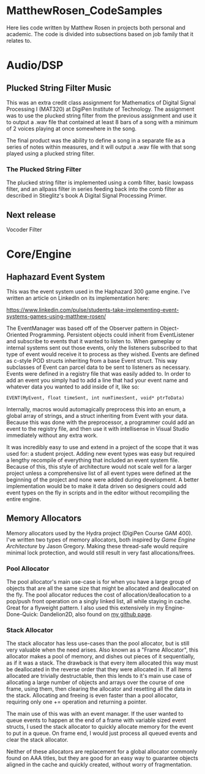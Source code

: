 # MatthewRosen_CodeSamples
Here lies code written by Matthew Rosen in projects both personal and academic.
The code is divided into subsections based on job family that it relates to.

# Audio/DSP
## Plucked String Filter Music

This was an extra credit class assignment for Mathematics of Digital Signal Processing I (MAT320) at DigiPen Institute of Technology. 
The assignment was to use the plucked string filter from the previous assignment and 
use it to output a .wav file that contained at least 8 bars of a song with a minimum of 2 voices playing at once somewhere in the song. 
  
The final product was the ability to define a song in a separate file as a series of notes within measures, and it will output a .wav file with that song played using a plucked string filter.
  
### The Plucked String Filter

The plucked string filter is implemented using a comb filter, basic lowpass filter, and an allpass filter in series feeding back into the comb filter as described in Stieglitz's book A Digital Signal Processing Primer.

## Next release
Vocoder Filter

# Core/Engine
## Haphazard Event System
This was the event system used in the Haphazard 300 game engine. I've written an article on LinkedIn on its implementation here: 
  
https://www.linkedin.com/pulse/students-take-implementing-event-systems-games-using-matthew-rosen/
  
The EventManager was based off of the Observer pattern in Object-Oriented Programming. Persistent objects could
inherit from EventListener and subscribe to events that it wanted to listen to. When gameplay or internal systems sent out those events,
only the listeners subscribed to that type of event would receive it to process as they wished. Events are defined as 
c-style POD structs inheriting from a base Event struct. This way subclasses of Event can parcel data to be sent to listeners as necessary.
Events were defined in a registry file that was easily added to. In order to add an event you simply had to add a line that had your
event name and whatever data you wanted to add inside of it, like so:
```
EVENT(MyEvent, float timeSent, int numTimesSent, void* ptrToData)
```
Internally, macros would automagically preprocess this into an enum, a global array of strings, and a struct inheriting from Event with your data. 
Because this was done with the preprocessor, a programmer could add an event to the registry file, and then use it with intellisense in Visual Studio immediately without any extra work.
  
It was incredibly easy to use and extend in a project of the scope that it was used for: a student project. 
Adding new event types was easy but required a lengthy recompile of everything that included an event system file.
Because of this, this style of architecture would not scale well for a larger project unless a comprehensive list of all event types were 
defined at the beginning of the project and none were added during development. A better implementation would be to make it data driven so designers could add event types on the fly in scripts and in the editor without recompiling the entire engine. 

## Memory Allocators

Memory allocators used by the Hydra project (DigiPen Course GAM 400). I've written two types of memory allocators, both inspired by _Game Engine Architecture_ by Jason Gregory. Making these thread-safe would require minimal lock protection, and would still result in very fast allocations/frees.

### Pool Allocator
The pool allocator's main use-case is for when you have a large group of objects that are all the same size that might be allocated and deallocated on the fly. The pool allocator reduces the cost of allocation/deallocation to a pop/push front operation on a singly linked list, all while staying in cache. Great for a flyweight pattern. I also used this extensively in my Engine-Done-Quick: Dandelion2D, also found on [my github page](https://github.com/themattrosen/Dandelion2D).

### Stack Allocator
The stack allocator has less use-cases than the pool allocator, but is still very valuable when the need arises. Also known as a "Frame Allocator", this allocator makes a pool of memory, and dishes out pieces of it sequentially, as if it was a stack. The drawback is that every item allocated this way must be deallocated in the reverse order that they were allocated in. If all items allocated are trivially destructable, then this lends to it's main use case of allocating a large number of objects and arrays over the course of one frame, using them, then clearing the allocator and resetting all the data in the stack. Allocating and freeing is even faster than a pool allocator, requiring only one += operation and returning a pointer. 

The main use of this was with an event manager. If the user wanted to queue events to happen at the end of a frame with variable sized event structs, I used the stack allocator to quickly allocate memory for the event to put in a queue. On frame end, I would just process all queued events and clear the stack allocator. 

Neither of these allocators are replacement for a global allocator commonly found on AAA titles, but they are good for an easy way to guarantee objects aligned in the cache and quickly created, without worry of fragmentation. 
